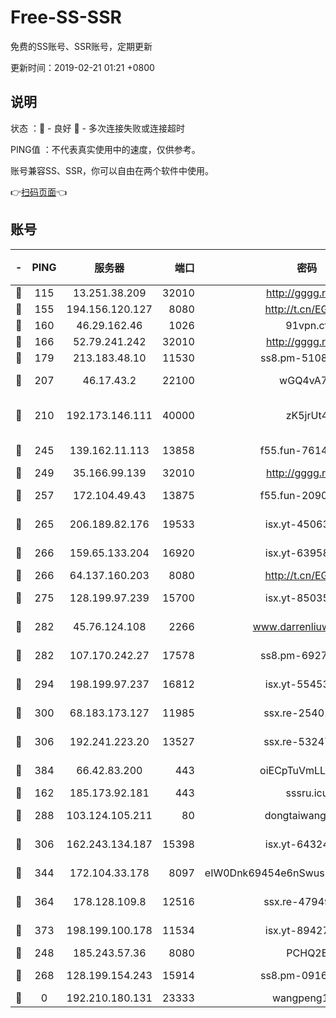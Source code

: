 # Free-SS-SSR

免费的SS账号、SSR账号，定期更新

更新时间：2019-02-21 01:21 +0800

## 说明

状态     ：🙂 - 良好 🙁 - 多次连接失败或连接超时

PING值   ：不代表真实使用中的速度，仅供参考。

账号兼容SS、SSR，你可以自由在两个软件中使用。

👉[扫码页面](https://liesauer.github.io/free-ss-ssr.github.io/)👈

## 账号

|-|PING|服务器|端口|密码|加密方式|区域|
|:----:|:----:|:-----:|-----:|:----:|:----:|:----:|
|🙂|115|13.251.38.209|32010|http://gggg.rocks|chacha20|SG|
|🙂|155|194.156.120.127|8080|http://t.cn/EGJIyrl|rc4-md5|RU|
|🙂|160|46.29.162.46|1026|91vpn.cf|rc4-md5|RU|
|🙂|166|52.79.241.242|32010|http://gggg.rocks|chacha20|KR|
|🙂|179|213.183.48.10|11530|ss8.pm-51089820|rc4-md5|RU|
|🙂|207|46.17.43.2|22100|wGQ4vA7D|aes-256-gcm|RU|
|🙂|210|192.173.146.111|40000|zK5jrUt4|chacha20-ietf-poly1305|US|
|🙂|245|139.162.11.113|13858|f55.fun-76142283|aes-256-cfb|SG|
|🙂|249|35.166.99.139|32010|http://gggg.rocks|chacha20|US|
|🙂|257|172.104.49.43|13875|f55.fun-20902073|aes-256-cfb|SG|
|🙂|265|206.189.82.176|19533|isx.yt-45063216|aes-256-cfb|SG|
|🙂|266|159.65.133.204|16920|isx.yt-63958934|aes-256-cfb|SG|
|🙂|266|64.137.160.203|8080|http://t.cn/EGJIyrl|rc4-md5|CA|
|🙂|275|128.199.97.239|15700|isx.yt-85035186|aes-256-cfb|SG|
|🙂|282|45.76.124.108|2266|www.darrenliuwei.com|aes-256-cfb|AU|
|🙂|282|107.170.242.27|17578|ss8.pm-69276184|aes-256-cfb|US|
|🙂|294|198.199.97.237|16812|isx.yt-55453633|aes-256-cfb|US|
|🙂|300|68.183.173.127|11985|ssx.re-25401129|aes-256-cfb|US|
|🙂|306|192.241.223.20|13527|ssx.re-53247060|aes-256-cfb|US|
|🙂|384|66.42.83.200|443|oiECpTuVmLLxk4Ts|aes-256-cfb|US|
|🙂|162|185.173.92.181|443|sssru.icu|rc4-md5|RU|
|🙂|288|103.124.105.211|80|dongtaiwang.com|aes-256-cfb|US|
|🙂|306|162.243.134.187|15398|isx.yt-64324153|aes-256-cfb|US|
|🙂|344|172.104.33.178|8097|eIW0Dnk69454e6nSwuspv9DmS201tQ0D|aes-256-cfb|SG|
|🙂|364|178.128.109.8|12516|ssx.re-47949672|aes-256-cfb|SG|
|🙂|373|198.199.100.178|11534|isx.yt-89427709|aes-256-cfb|US|
|🙁|248|185.243.57.36|8080|PCHQ2E|rc4-md5|US|
|🙁|268|128.199.154.243|15914|ss8.pm-09160539|aes-256-cfb|SG|
|🙁|0|192.210.180.131|23333|wangpeng123|chacha20|US|
